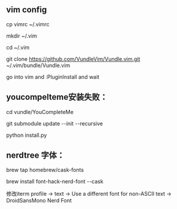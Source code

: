 ## vim config

cp vimrc ~/.vimrc

mkdir ~/.vim

cd ~/.vim

git clone https://github.com/VundleVim/Vundle.vim.git ~/.vim/bundle/Vundle.vim

go into vim and :PluginInstall and wait


## youcompelteme安装失败：
cd vundle/YouCompleteMe

git submodule update --init --recursive

python install.py

## nerdtree 字体：
brew tap homebrew/cask-fonts

brew install font-hack-nerd-font --cask

修改iterm profile -> text -> Use a different font for non-ASCII text -> DroidSansMono Nerd Font
